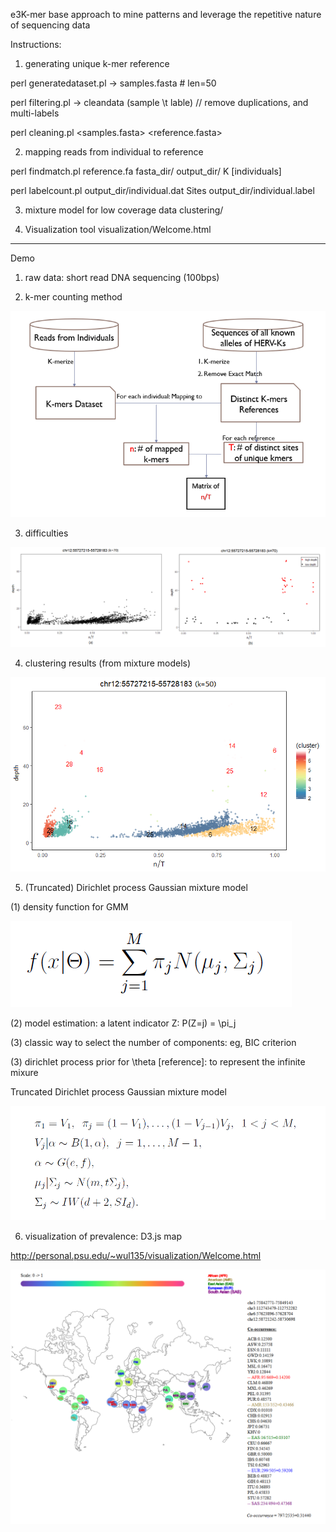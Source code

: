 e3K-mer base approach to mine patterns and leverage the repetitive nature of sequencing data

Instructions:

1. generating unique k-mer reference

perl generatedataset.pl <rawfile> <LengthofSample> <outputfile>  -> samples.fasta  # len=50

perl filtering.pl <filename> <out>   -> cleandata (sample \t lable) // remove duplications, and multi-labels

perl cleaning.pl <samples.fasta> <cleandata> <reference.fasta>
 

2. mapping reads from individual to reference

perl findmatch.pl reference.fa fasta_dir/ output_dir/ K [individuals]  

perl labelcount.pl output_dir/individual.dat Sites output_dir/individual.label


3. mixture model for low coverage data
clustering/

4. Visualization tool
visualization/Welcome.html
-----------------------------------------------------------------------
Demo
1. raw data: short read DNA sequencing (100bps)

2. k-mer counting method

<img src="figures/outline.png" />

3. difficulties

<img src="figures/k=70_2.png" />

4. clustering results (from mixture models)
<img src="figures/chr12_557_k50.png" />

5. (Truncated) Dirichlet process Gaussian mixture model

(1) density function for GMM

<img src="figures/density_func.PNG" />

(2) model estimation: a latent indicator Z: P(Z=j) = \pi_j

(3) classic way to select the number of components: eg, BIC criterion

(3) dirichlet process prior for \theta [reference]: to represent the infinite mixure

Truncated Dirichlet process Gaussian mixture model

<img src="figures/Dirichlet Process.PNG" />

6. visualization of prevalence: D3.js map

http://personal.psu.edu/~wul135/visualization/Welcome.html

<img src="figures/map.png" />

